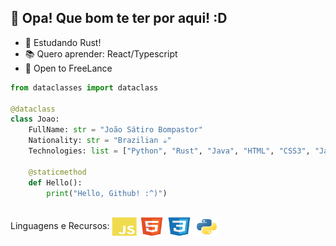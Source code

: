 ## 👋 Opa! Que bom te ter por aqui! :D

- 🌱 Estudando Rust!
- 📚 Quero aprender: React/Typescript
- 🍳 Open to FreeLance

```python
from dataclasses import dataclass

@dataclass
class Joao:
    FullName: str = "João Sátiro Bompastor"
    Nationality: str = "Brazilian ☕"
    Technologies: list = ["Python", "Rust", "Java", "HTML", "CSS3", "JavaScript"]

    @staticmethod
    def Hello():
        print("Hello, Github! :^)")
```

<div style="display: inline_block"><br>
   Linguagens e Recursos:
  <img align="center" alt="Rafa-Js" height="30" width="40" src="https://raw.githubusercontent.com/devicons/devicon/master/icons/javascript/javascript-plain.svg">
  <img align="center" alt="Rafa-HTML" height="30" width="40" src="https://raw.githubusercontent.com/devicons/devicon/master/icons/html5/html5-original.svg">
  <img align="center" alt="Rafa-CSS" height="30" width="40" src="https://raw.githubusercontent.com/devicons/devicon/master/icons/css3/css3-original.svg">
  <img align="center" alt="Rafa-Python" height="30" width="40" src="https://raw.githubusercontent.com/devicons/devicon/master/icons/python/python-original.svg">
</div>
